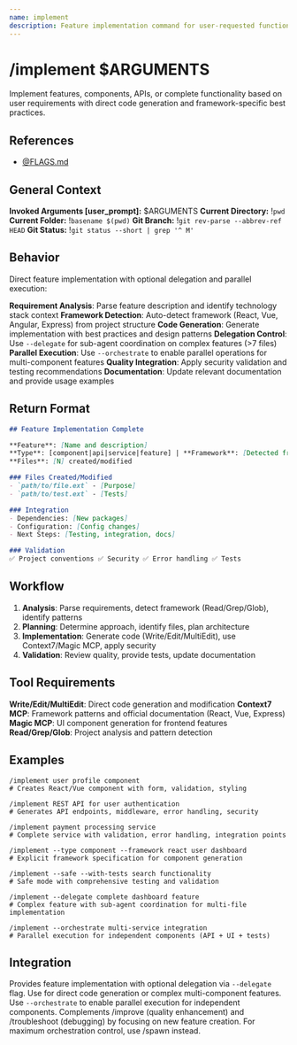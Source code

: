 ```yaml
---
name: implement
description: Feature implementation command for user-requested functionality without agent invocation
---
```


# /implement $ARGUMENTS

Implement features, components, APIs, or complete functionality based on user requirements with direct code generation and framework-specific best practices.

## References
- [@FLAGS.md](../FLAGS.md)

## General Context
**Invoked Arguments [user_prompt]:** $ARGUMENTS
**Current Directory:** !`pwd`
**Current Folder:** !`basename $(pwd)`
**Git Branch:** !`git rev-parse --abbrev-ref HEAD`
**Git Status:**
!`git status --short | grep '^ M'`

## Behavior

Direct feature implementation with optional delegation and parallel execution:

**Requirement Analysis**: Parse feature description and identify technology stack context
**Framework Detection**: Auto-detect framework (React, Vue, Angular, Express) from project structure
**Code Generation**: Generate implementation with best practices and design patterns
**Delegation Control**: Use `--delegate` for sub-agent coordination on complex features (>7 files)
**Parallel Execution**: Use `--orchestrate` to enable parallel operations for multi-component features
**Quality Integration**: Apply security validation and testing recommendations
**Documentation**: Update relevant documentation and provide usage examples

## Return Format

```markdown
## Feature Implementation Complete

**Feature**: [Name and description]
**Type**: [component|api|service|feature] | **Framework**: [Detected framework]
**Files**: [N] created/modified

### Files Created/Modified
- `path/to/file.ext` - [Purpose]
- `path/to/test.ext` - [Tests]

### Integration
- Dependencies: [New packages]
- Configuration: [Config changes]
- Next Steps: [Testing, integration, docs]

### Validation
✅ Project conventions ✅ Security ✅ Error handling ✅ Tests
```

## Workflow

1. **Analysis**: Parse requirements, detect framework (Read/Grep/Glob), identify patterns
2. **Planning**: Determine approach, identify files, plan architecture
3. **Implementation**: Generate code (Write/Edit/MultiEdit), use Context7/Magic MCP, apply security
4. **Validation**: Review quality, provide tests, update documentation

## Tool Requirements

**Write/Edit/MultiEdit**: Direct code generation and modification
**Context7 MCP**: Framework patterns and official documentation (React, Vue, Express)
**Magic MCP**: UI component generation for frontend features
**Read/Grep/Glob**: Project analysis and pattern detection

## Examples

```
/implement user profile component
# Creates React/Vue component with form, validation, styling

/implement REST API for user authentication
# Generates API endpoints, middleware, error handling, security

/implement payment processing service
# Complete service with validation, error handling, integration points

/implement --type component --framework react user dashboard
# Explicit framework specification for component generation

/implement --safe --with-tests search functionality
# Safe mode with comprehensive testing and validation

/implement --delegate complete dashboard feature
# Complex feature with sub-agent coordination for multi-file implementation

/implement --orchestrate multi-service integration
# Parallel execution for independent components (API + UI + tests)
```

## Integration

Provides feature implementation with optional delegation via `--delegate` flag. Use for direct code generation or complex multi-component features. Use `--orchestrate` to enable parallel execution for independent components. Complements /improve (quality enhancement) and /troubleshoot (debugging) by focusing on new feature creation. For maximum orchestration control, use /spawn instead.
